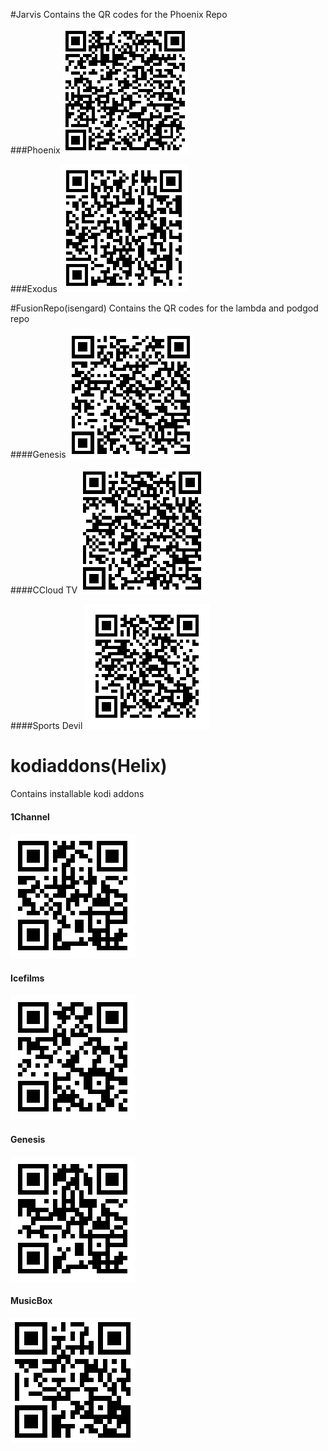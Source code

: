 #Jarvis
Contains the QR codes for the Phoenix Repo

###Phoenix
![alt tag](https://github.com/taksh/kodiaddons/blob/master/qrcodes/Phoenix.png)


###Exodus
![alt tag](https://github.com/taksh/kodiaddons/blob/master/qrcodes/exodus.png)


#FusionRepo(isengard)
Contains the QR codes for the lambda and podgod repo

####Genesis
![alt tag](https://github.com/taksh/kodiaddons/blob/master/qrcodes/genesis_isengard.png)


####CCloud TV
![alt tag](https://github.com/taksh/kodiaddons/blob/master/qrcodes/ccloud.png)

####Sports Devil
![alt tag](https://github.com/taksh/kodiaddons/blob/master/qrcodes/SportsDevil.png)






# kodiaddons(Helix)
Contains installable kodi addons

#### 1Channel
![alt tag](https://github.com/taksh/kodiaddons/blob/master/qrcodes/1channel.png)

#### Icefilms
![alt tag](https://github.com/taksh/kodiaddons/blob/master/qrcodes/icefilms.png)

#### Genesis
![alt tag](https://github.com/taksh/kodiaddons/blob/master/qrcodes/Genesis.png)

#### MusicBox
![alt tag](https://github.com/taksh/kodiaddons/blob/master/qrcodes/musicbox.png)
